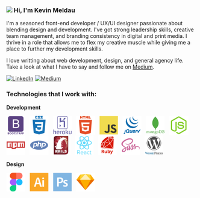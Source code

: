 ### <img src="https://raw.githubusercontent.com/MartinHeinz/MartinHeinz/master/wave.gif" width="30px"> Hi, I'm Kevin Meldau

I'm a seasoned front-end developer / UX/UI designer passionate about blending design and development. I've got strong leadership skills, creative team management, and branding consistency in digital and print media. I thrive in a role that allows me to flex my creative muscle while giving me a place to further my development skills.

I love writting about web development, design, and general agency life. Take a look at what I have to say and follow me on [Medium](https://medium.com/@kevinmeldau).

[<img alt="LinkedIn" src="https://img.shields.io/badge/linkedin-%230077B5.svg?&style=for-the-badge&logo=linkedin&logoColor=white"/>](https://www.linkedin.com/in/kevinmeldau/)
[<img alt="Medium" src="https://img.shields.io/badge/Medium-%23000000.svg?&style=for-the-badge&logo=Medium&logoColor=white"/>](https://medium.com/@kevinmeldau)

### Technologies that I work with:
**Development**

<img src="https://github.com/devicons/devicon/blob/master/icons/bootstrap/bootstrap-plain-wordmark.svg" alt="Bootstrap logo" width="50" height="50">&nbsp;&nbsp;&nbsp;<img src="https://github.com/devicons/devicon/blob/master/icons/css3/css3-plain-wordmark.svg" alt="CSS logo" width="50" height="50">&nbsp;&nbsp;&nbsp;<img src="https://github.com/devicons/devicon/blob/master/icons/heroku/heroku-original-wordmark.svg" alt="Heroku logo" width="50" height="50">&nbsp;&nbsp;&nbsp;<img src="https://github.com/devicons/devicon/blob/master/icons/html5/html5-plain-wordmark.svg" alt="HTML logo" width="50" height="50">&nbsp;&nbsp;&nbsp;<img src="https://github.com/devicons/devicon/blob/master/icons/javascript/javascript-original.svg" alt="Javascript logo" width="50" height="50">&nbsp;&nbsp;&nbsp;<img src="https://github.com/devicons/devicon/blob/master/icons/jquery/jquery-plain-wordmark.svg" alt="jQuery logo" width="50" height="50">&nbsp;&nbsp;&nbsp;<img src="https://github.com/devicons/devicon/blob/master/icons/mongodb/mongodb-plain-wordmark.svg" alt="MongoDB logo" width="50" height="50">&nbsp;&nbsp;&nbsp;<img src="https://github.com/devicons/devicon/blob/master/icons/nodejs/nodejs-original.svg" alt="NodeJS logo" width="50" height="50">&nbsp;&nbsp;&nbsp;<img src="https://github.com/devicons/devicon/blob/master/icons/npm/npm-original-wordmark.svg" alt="NPM logo" width="50" height="50">&nbsp;&nbsp;&nbsp;<img src="https://github.com/devicons/devicon/blob/master/icons/php/php-plain.svg" alt="NPM logo" width="50" height="50">&nbsp;&nbsp;<img src="https://github.com/devicons/devicon/blob/master/icons/rails/rails-original-wordmark.svg" alt="Rails logo" width="50" height="50">&nbsp;&nbsp;&nbsp;<img src="https://github.com/devicons/devicon/blob/master/icons/react/react-original-wordmark.svg" alt="React logo" width="50" height="50">&nbsp;&nbsp;&nbsp;<img src="https://github.com/devicons/devicon/blob/master/icons/ruby/ruby-plain-wordmark.svg" alt="Ruby on Rails logo" width="50" height="50">&nbsp;&nbsp;&nbsp;<img src="https://github.com/devicons/devicon/blob/master/icons/sass/sass-original.svg" alt="Sass logo" width="50" height="50">&nbsp;&nbsp;&nbsp;<img src="https://github.com/devicons/devicon/blob/master/icons/wordpress/wordpress-original.svg" alt="Sass logo" width="50" height="50">


**Design**

<img src="https://github.com/devicons/devicon/blob/master/icons/figma/figma-original.svg" alt="Figma logo" width="50" height="50">&nbsp;&nbsp;&nbsp;<img src="https://github.com/devicons/devicon/blob/master/icons/illustrator/illustrator-plain.svg" alt="Illustrator logo" width="50" height="50">&nbsp;&nbsp;&nbsp;<img src="https://github.com/devicons/devicon/blob/master/icons/photoshop/photoshop-plain.svg" alt="Photoshop logo" width="50" height="50">&nbsp;&nbsp;&nbsp;<img src="https://github.com/devicons/devicon/blob/master/icons/sketch/sketch-original.svg" alt="Sketch logo" width="50" height="50">


<!--
**KevinMeldau/KevinMeldau** is a ✨ _special_ ✨ repository because its `README.md` (this file) appears on your GitHub profile.

Here are some ideas to get you started:

- 🔭 I’m currently working on ...
- 🌱 I’m currently learning ...
- 👯 I’m looking to collaborate on ...
- 🤔 I’m looking for help with ...
- 💬 Ask me about ...
- 📫 How to reach me: ...
- 😄 Pronouns: ...
- ⚡ Fun fact: ...
-->
